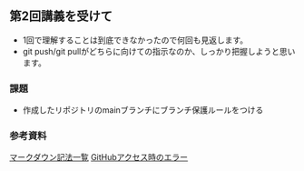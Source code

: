 ## 第2回講義を受けて

* 1回で理解することは到底できなかったので何回も見返します。
* git push/git pullがどちらに向けての指示なのか、しっかり把握しようと思います。

### 課題

* 作成したリポジトリのmainブランチにブランチ保護ルールをつける

### 参考資料

[マークダウン記法一覧](https://qiita.com/kamorits/items/6f342da395ad57468ae3)
[GitHubアクセス時のエラー](https://qiita.com/NumLock7019/items/c867e01c5451dc7d06e3)